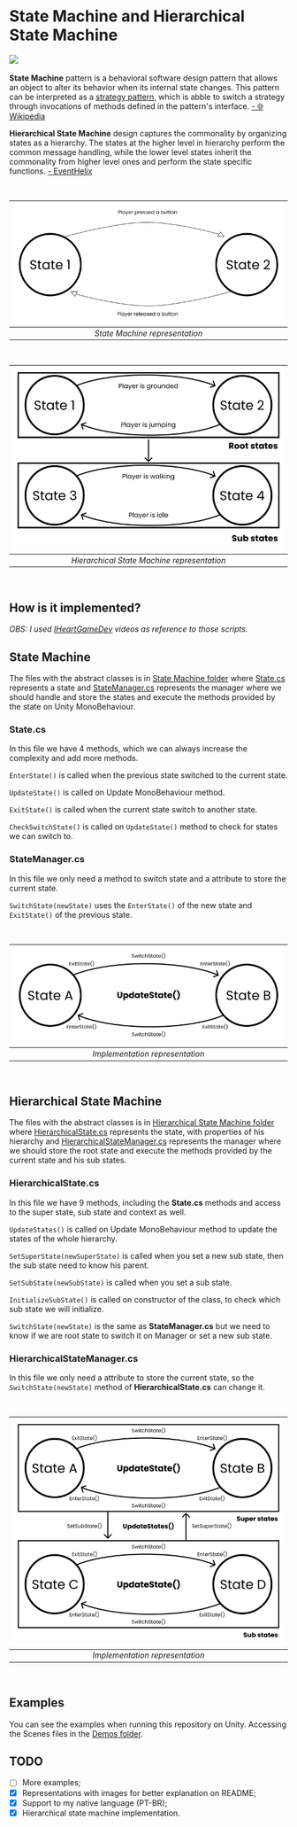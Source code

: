 # State Machine and Hierarchical State Machine 
[![](https://img.shields.io/badge/lang-pt--BR-brightgreen)](README.pt-BR.md)

**State Machine** pattern is a behavioral software design pattern that allows an object to alter its behavior when its internal state changes. This pattern can be interpreted as a [strategy pattern](https://en.wikipedia.org/wiki/Strategy_pattern), which is abble to switch a strategy through invocations of methods defined in the pattern's interface. [- 🌐 Wikipedia](https://en.wikipedia.org/wiki/State_pattern)

**Hierarchical State Machine** design captures the commonality by organizing states as a hierarchy. The states at the higher level in hierarchy perform the common message handling, while the lower level states inherit the commonality from higher level ones and perform the state specific functions. [- EventHelix](https://www.eventhelix.com/design-patterns/hierarchical-state-machine/)

<br />

| ![](Images/State%20Machine.png) |
|:--:|
|*State Machine representation*|

<br />

| ![](Images/Hierarchical%20State%20Machine.png) |
|:--:|
|*Hierarchical State Machine representation*|

<br />

## How is it implemented?
*OBS: I used [IHeartGameDev](https://www.youtube.com/watch?v=Vt8aZDPzRjI) videos as reference to those scripts.*
## State Machine
The files with the abstract classes is in [State Machine folder](Assets/Scripts/State%20Machine) where [State.cs](Assets/Scripts/State%20Machine/State.cs) represents a state and [StateManager.cs](Assets/Scripts/State%20Machine/StateManager.cs) represents the manager where we should handle and store the states and execute the methods provided by the state on Unity MonoBehaviour.

### State.cs
In this file we have 4 methods, which we can always increase the complexity and add more methods. 

`EnterState()` is called when the previous state switched to the current state.

`UpdateState()` is called on Update MonoBehaviour method.

`ExitState()` is called when the current state switch to another state.

`CheckSwitchState()` is called on `UpdateState()` method to check for states we can switch to.

### StateManager.cs
In this file we only need a method to switch state and a attribute to store the current state.

`SwitchState(newState)` uses the `EnterState()` of the new state and `ExitState()` of the previous state.

<br />

| ![](Images/State%20Machine%20Implementation.png) |
|:--:|
|*Implementation representation*|

<br />

## Hierarchical State Machine
The files with the abstract classes is in [Hierarchical State Machine folder](Assets/Scripts/Hierarchical%20State%20Machine) where [HierarchicalState.cs](Assets/Scripts/Hierarchical%20State%20Machine/HierarchicalState.cs) represents the state, with properties of his hierarchy and [HierarchicalStateManager.cs](Assets/Scripts/Hierarchical%20State%20Machine/HierarchicalStateManager.cs) represents the manager where we should store the root state and execute the methods provided by the current state and his sub states.

### HierarchicalState.cs
In this file we have 9 methods, including the **State.cs** methods and access to the super state, sub state and context as well.

`UpdateStates()` is called on Update MonoBehaviour method to update the states of the whole hierarchy.

`SetSuperState(newSuperState)` is called when you set a new sub state, then the sub state need to know his parent.

`SetSubState(newSubState)` is called when you set a sub state.

`InitializeSubState()` is called on constructor of the class, to check which sub state we will initialize.

`SwitchState(newState)` is the same as **StateManager.cs** but we need to know if we are root state to switch it on Manager or set a new sub state.

### HierarchicalStateManager.cs
In this file we only need a attribute to store the current state, so the `SwitchState(newState)` method of **HierarchicalState.cs** can change it.

<br />

| ![](Images/Hierarchical%20State%20Machine%20Implementation.png) |
|:--:|
|*Implementation representation*|

<br />

## Examples
You can see the examples when running this repository on Unity. Accessing the Scenes files in the [Demos folder](Assets/Demos).
## TODO
- [ ] More examples;
- [x] Representations with images for better explanation on README;
- [x] Support to my native language (PT-BR);
- [x] Hierarchical state machine implementation.
